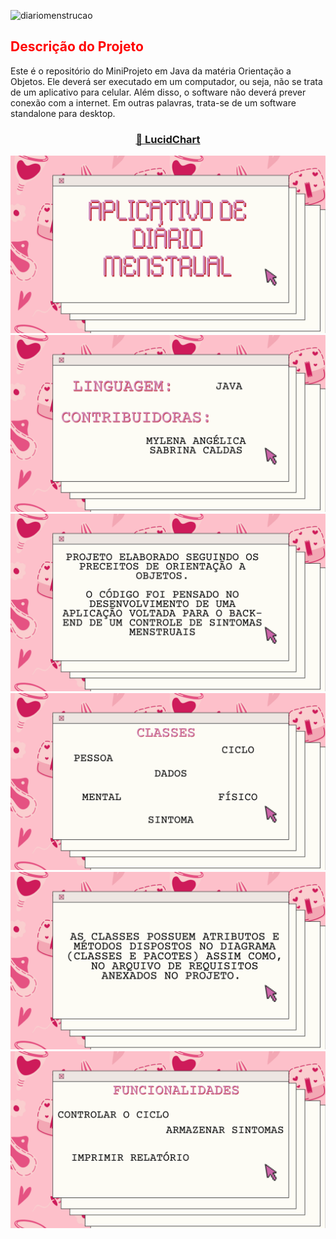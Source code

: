 ![diariomenstrucao](https://user-images.githubusercontent.com/86732411/179509567-4ec3fadb-948f-45bd-8332-bc7658d1036f.png)

<h2 style="color:red;"> Descrição do Projeto </h2> 


<p> Este é o repositório do MiniProjeto em Java da matéria Orientação a Objetos. Ele deverá ser executado em um computador, ou seja, não se trata de um aplicativo para celular. Além disso, o software não deverá prever conexão com a internet. Em outras palavras, trata-se de um software standalone para desktop. </p>

<h3 align="center">
    <a href="https://lucid.app/lucidchart/ca9ef0da-87ec-4cde-84fb-f4a15379b971/edit?viewport_loc=43%2C63%2C1707%2C768%2C0_0&invitationId=inv_3295b1fb-399b-4d80-9d85-c65ad5b0ce13#">🔗 LucidChart</a>
</h3>

<img src="imagens_read/Read me OO.png" />
<img src="imagens_read/Read me OO (1).png" />
<img src="imagens_read/Read me OO (2).png" />
<img src="imagens_read/Read me OO (3).png" />
<img src="imagens_read/Read me OO (4).png" />
<img src="imagens_read/Read me OO (5).png" />
